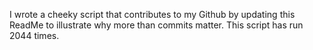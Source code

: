 I wrote a cheeky script that contributes to my Github by updating this ReadMe to illustrate why more than commits matter. This script has run 2044 times.